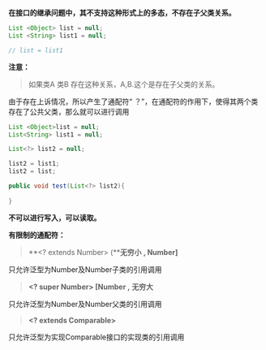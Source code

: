 **在接口的继承问题中，其不支持这种形式上的多态，不存在子父类关系。**

```java
List <Object> list = null;
List <String> list1 = null;

// list = list1
```

**注意：**

> 如果类A 类B 存在这种关系，A<G>,B<G>.这个是存在子父类的关系。



由于存在上诉情况，所以产生了通配符“ ？”，在通配符的作用下，使得其两个类存在了公共父类，那么就可以进行调用

```java
List <Object>list = null;
List<String> list1 = null;

List<?> list2 = null;

list2 = list1;
list2 = list;

public void test(List<?> list2){ 
    
}
```

**不可以进行写入，可以读取。**

**有限制的通配符：** 

> **<? extends Number> (****无穷小** **, Number]**

只允许泛型为Number及Number子类的引用调用

> **<? super Number> [Number ,** **无穷大**

只允许泛型为Number及Number父类的引用调用

> **<? extends Comparable>**

只允许泛型为实现Comparable接口的实现类的引用调用